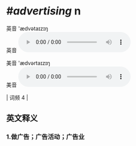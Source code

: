 # ***\#advertising*** n
英音 'ædvətaɪzɪŋ  
英音
<audio src="./media/Advertising1.aac" controls="controls"></audio>

美音 'ædvərtaɪzɪŋ  
美音
<audio src="./media/Advertising2.aac" controls="controls"></audio>



| 词频 4 |  

英文释义
---
### 1.**做广告；广告活动；广告业**  


